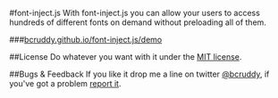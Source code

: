 #font-inject.js
With font-inject.js you can allow your users to access hundreds of different fonts on demand without preloading all of them.

###[bcruddy.github.io/font-inject.js/demo](bcruddy.github.io/font-inject.js/demo)

##License
Do whatever you want with it under the [MIT license](https://github.com/bcruddy/FontInject/LICENSE.md).

##Bugs & Feedback
If you like it drop me a line on twitter [@bcruddy](https://twitter.com/bcruddy), if you've got a problem [report it](https://github.com/bcruddy/FontInject/issues).




